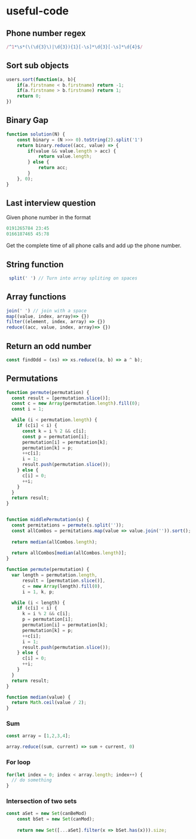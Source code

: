 # useful-code

## Phone number regex

```javascript
/^1*\s*(\(\d{3}\)|\d{3}){1}[-\s]*\d{3}[-\s]*\d{4}$/
```

## Sort sub objects

```javascript
users.sort(function(a, b){
    if(a.firstname < b.firstname) return -1;
    if(a.firstname > b.firstname) return 1;
    return 0;
})
```

## Binary Gap

```javascript
function solution(N) {
    const binary = (N >>> 0).toString(2).split('1')
    return binary.reduce((acc, value) => {
        if(value && value.length > acc) {
            return value.length;
        } else {
            return acc;
        }
    }, 0);
}
```

## Last interview question

Given phone number in the format

```javascript
0191265784 23:45
0166187465 45:78
```

Get the complete time of all phone calls and add up the phone number.

## String function

```javascript
 split(' ') // Turn into array spliting on spaces

```

## Array functions

```javascript
join(' ') // join with a space
map((value, index, array)=> {})
filter((element, index, array) => {})
reduce((acc, value, index, array)=> {})
```

## Return an odd number

```javascript
const findOdd = (xs) => xs.reduce((a, b) => a ^ b);
```

## Permutations

```javascript
function permute(permutation) {
  const result = [permutation.slice()];
  const c = new Array(permutation.length).fill(0);
  const i = 1;

  while (i < permutation.length) {
    if (c[i] < i) {
      const k = i % 2 && c[i];
      const p = permutation[i];
      permutation[i] = permutation[k];
      permutation[k] = p;
      ++c[i];
      i = 1;
      result.push(permutation.slice());
    } else {
      c[i] = 0;
      ++i;
    }
  }
  return result;
}


function middlePermutation(s) {
  const permitations = permute(s.split(''));
  const allCombos = permitations.map(value => value.join('')).sort();
  
  return median(allCombos.length);
  
  return allCombos[median(allCombos.length)];
}

function permute(permutation) {
  var length = permutation.length,
      result = [permutation.slice()],
      c = new Array(length).fill(0),
      i = 1, k, p;

  while (i < length) {
    if (c[i] < i) {
      k = i % 2 && c[i];
      p = permutation[i];
      permutation[i] = permutation[k];
      permutation[k] = p;
      ++c[i];
      i = 1;
      result.push(permutation.slice());
    } else {
      c[i] = 0;
      ++i;
    }
  }
  return result;
}

function median(value) {
  return Math.ceil(value / 2);
}
```

### Sum

```javascript
const array = [1,2,3,4];

array.reduce((sum, current) => sum + current, 0)

```

### For loop

```javascript
for(let index = 0; index < array.length; index++) {
  // do something
}
```

### Intersection of two sets

```javascript
const aSet = new Set(canBeMod)
    const bSet = new Set(canMod);
    
    return new Set([...aSet].filter(x => bSet.has(x))).size;
```